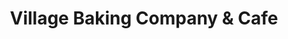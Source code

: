 ---
title: "Village Baking Company & Cafe"
url: /modesto/village-baking-company-and-cafe/
shop: bakery
---